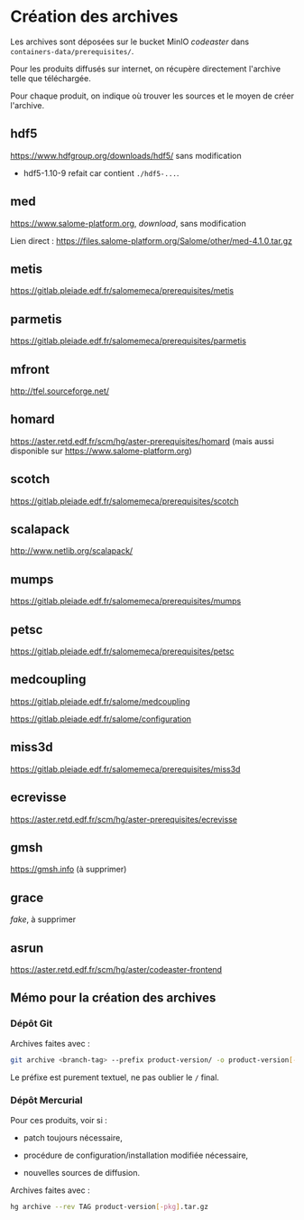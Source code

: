 # Création des archives

Les archives sont déposées sur le bucket MinIO *codeaster* dans
`containers-data/prerequisites/`.

Pour les produits diffusés sur internet, on récupère directement l'archive
telle que téléchargée.

Pour chaque produit, on indique où trouver les sources et le moyen de créer
l'archive.

## hdf5

<https://www.hdfgroup.org/downloads/hdf5/> sans modification

- hdf5-1.10-9 refait car contient `./hdf5-...`.

## med

<https://www.salome-platform.org>, *download*, sans modification

Lien direct : <https://files.salome-platform.org/Salome/other/med-4.1.0.tar.gz>

## metis

<https://gitlab.pleiade.edf.fr/salomemeca/prerequisites/metis>

## parmetis

<https://gitlab.pleiade.edf.fr/salomemeca/prerequisites/parmetis>

## mfront

<http://tfel.sourceforge.net/>

## homard

<https://aster.retd.edf.fr/scm/hg/aster-prerequisites/homard>
(mais aussi disponible sur <https://www.salome-platform.org>)

## scotch

<https://gitlab.pleiade.edf.fr/salomemeca/prerequisites/scotch>

## scalapack

<http://www.netlib.org/scalapack/>

## mumps

<https://gitlab.pleiade.edf.fr/salomemeca/prerequisites/mumps>

## petsc

<https://gitlab.pleiade.edf.fr/salomemeca/prerequisites/petsc>

## medcoupling

<https://gitlab.pleiade.edf.fr/salome/medcoupling>

<https://gitlab.pleiade.edf.fr/salome/configuration>

## miss3d

<https://gitlab.pleiade.edf.fr/salomemeca/prerequisites/miss3d>

## ecrevisse

<https://aster.retd.edf.fr/scm/hg/aster-prerequisites/ecrevisse>

## gmsh

<https://gmsh.info> (à supprimer)

## grace

*fake*, à supprimer

## asrun

<https://aster.retd.edf.fr/scm/hg/aster/codeaster-frontend>

## Mémo pour la création des archives

### Dépôt Git

Archives faites avec :

```bash
git archive <branch-tag> --prefix product-version/ -o product-version[-pkg].tar.gz
```

Le préfixe est purement textuel, ne pas oublier le `/` final.

### Dépôt Mercurial

Pour ces produits, voir si :

- patch toujours nécessaire,

- procédure de configuration/installation modifiée nécessaire,

- nouvelles sources de diffusion.

Archives faites avec :

```bash
hg archive --rev TAG product-version[-pkg].tar.gz
```
